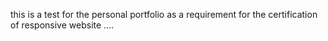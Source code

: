 this is a test for the personal portfolio as a requirement for the certification of responsive website ....
